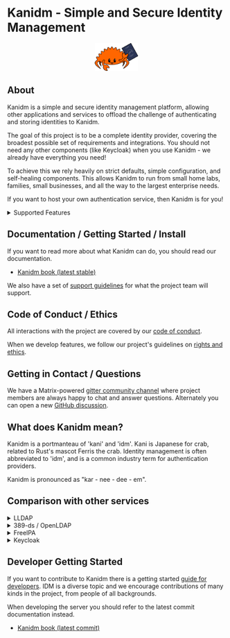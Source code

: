 # Kanidm - Simple and Secure Identity Management

<p align="center">
  <img src="https://raw.githubusercontent.com/kanidm/kanidm/master/artwork/logo-small.png" width="20%" height="auto" />
</p>

## About

Kanidm is a simple and secure identity management platform, allowing other applications and services
to offload the challenge of authenticating and storing identities to Kanidm.

The goal of this project is to be a complete identity provider, covering the broadest possible set
of requirements and integrations. You should not need any other components (like Keycloak) when you
use Kanidm - we already have everything you need!

To achieve this we rely heavily on strict defaults, simple configuration, and self-healing
components. This allows Kanidm to run from small home labs, families, small businesses, and all the
way to the largest enterprise needs.

If you want to host your own authentication service, then Kanidm is for you!

<details><summary>Supported Features</summary>

Kanidm supports:

- Passkeys (WebAuthn) for secure cryptographic authentication
- Attested passkeys for high security environments
- OAuth2/OIDC authentication provider for web SSO
- Application Portal allowing easy access to linked applications
- Linux/Unix integration with TPM secured offline authentication
- SSH key distribution to Linux/Unix systems
- RADIUS for network and VPN authentication
- Read-only LDAPs gateway for Legacy Systems
- Complete CLI tooling for Administration
- A WebUI for user self-service
- Two node high availability using database replication

</details>

## Documentation / Getting Started / Install

If you want to read more about what Kanidm can do, you should read our documentation.

- [Kanidm book (latest stable)](https://kanidm.github.io/kanidm/stable/)

We also have a set of
[support guidelines](https://github.com/kanidm/kanidm/blob/master/book/src/support.md) for what the
project team will support.

## Code of Conduct / Ethics

All interactions with the project are covered by our [code of conduct].

When we develop features, we follow our project's guidelines on [rights and ethics].

[code of conduct]: https://github.com/kanidm/kanidm/blob/master/CODE_OF_CONDUCT.md

[rights and ethics]: https://github.com/kanidm/kanidm/blob/master/book/src/developers/ethics.md

## Getting in Contact / Questions

We have a Matrix-powered [gitter community channel] where project members are always happy to chat
and answer questions. Alternately you can open a new [GitHub discussion].

[gitter community channel]: https://app.gitter.im/#/room/#kanidm_community:gitter.im

[github discussion]: https://github.com/kanidm/kanidm/discussions

## What does Kanidm mean?

Kanidm is a portmanteau of 'kani' and 'idm'. Kani is Japanese for crab, related to Rust's mascot
Ferris the crab. Identity management is often abbreviated to 'idm', and is a common industry term
for authentication providers.

Kanidm is pronounced as "kar - nee - dee - em".

## Comparison with other services

<details><summary>LLDAP</summary>
[LLDAP](https://github.com/nitnelave/lldap) is a similar project aiming for a small and easy to
administer LDAP server with a web administration portal. Both projects use the
[Kanidm LDAP bindings](https://github.com/kanidm/ldap3), and have many similar ideas.

The primary benefit of Kanidm over LLDAP is that Kanidm offers a broader set of "built-in" features
like OAuth2 and OIDC. To use these from LLDAP you need an external portal like Keycloak. However,
that is also a strength of LLDAP is that is offers "less" which may make it easier to administer and
deploy for you.

While LLDAP offers a simple WebUI as the primary user management frontend, Kanidm currently only
offers administration functionality via its CLI. The Kanidm WebUI is tailored to user interactions.

If Kanidm is too complex for your needs, you should check out LLDAP as a smaller alternative. If you
want a project which has a broader feature set out of the box, then Kanidm will be a better fit.

</details>

<details><summary>389-ds / OpenLDAP</summary>
Both 389-ds and OpenLDAP are generic LDAP servers. This means they only provide LDAP and you need to
bring your own IDM components - you need your own OIDC portal, a WebUI for self-service, commandline
tools to administer and more.

If you need the highest levels of customisation possible from your LDAP deployment, then these are
probably better alternatives. If you want a service that is easy to set up and focused on IDM, then
Kanidm is a better choice.

Kanidm was originally inspired by many elements of both 389-ds and OpenLDAP. Already Kanidm is as
fast as (or faster than) 389-ds for performance and scaling as a directory service while having a
richer feature set.

</details>

<details><summary>FreeIPA</summary>
FreeIPA is another identity management service for Linux/Unix, and ships a huge number of features
from LDAP, Kerberos, DNS, Certificate Authority, and more.

FreeIPA however is a complex system, with a huge amount of parts and configuration. This adds a lot
of resource overhead and difficulty for administration and upgrades.

Kanidm aims to have the features richness of FreeIPA, but without the resource and administration
overheads. If you want a complete IDM package, but in a lighter footprint and easier to manage, then
Kanidm is probably for you. In testing with 3000 users + 1500 groups, Kanidm is 3 times faster for
search operations and 5 times faster for modification and addition of entries (your results may
differ however, but generally Kanidm is much faster than FreeIPA).

</details>

<details><summary>Keycloak</summary>
Keycloak is an OIDC/OAuth2/SAML provider. It allows you to layer on WebAuthn to existing IDM systems.
Keycloak can operate as a stand-alone IDM but generally is a component attached to an existing LDAP
server or similar.

Keycloak requires a significant amount of configuration and experience to deploy. It allows high
levels of customisation to every detail of its authentication work flows, which makes it harder to
start with in many cases.

Kanidm does NOT require Keycloak to provide services such as OAuth2 and integrates many of the
elements in a simpler and correct way out of the box in comparison.

</details>

## Developer Getting Started

If you want to contribute to Kanidm there is a getting started [guide for developers]. IDM is a
diverse topic and we encourage contributions of many kinds in the project, from people of all
backgrounds.

When developing the server you should refer to the latest commit documentation instead.

- [Kanidm book (latest commit)](https://kanidm.github.io/kanidm/master/)

[guide for developers]: https://kanidm.github.io/kanidm/stable/DEVELOPER_README.html
